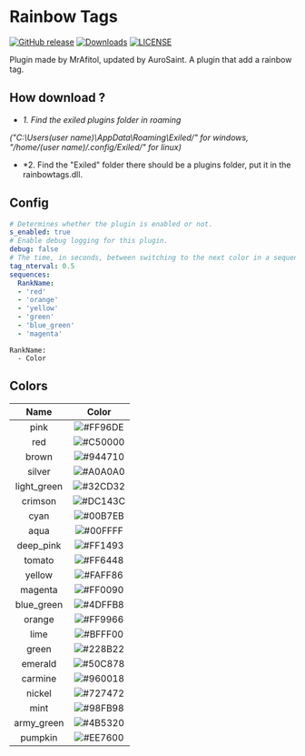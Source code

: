 # Rainbow Tags
[![GitHub release](https://flat.badgen.net/github/release/aurosaint/Rainbow-Tags)](https://github.com/aurosaint/Rainbow-Tags/releases/)
[![Downloads](https://img.shields.io/github/downloads/aurosaint/Rainbow-Tags/total)](https://github.com/aurosaint/Rainbow-Tags/releases)
[![LICENSE](https://img.shields.io/github/LICENSE/aurosaint/Rainbow-Tags)](https://github.com/aurosaint/Rainbow-Tags/blob/main/LICENSE)


Plugin made by MrAfitol, updated by AuroSaint.
A plugin that add a rainbow tag.
## How download ?
   - *1. Find the exiled plugins folder in roaming*
   
   *("C:\Users\(user name)\AppData\Roaming\Exiled/" for windows, "/home/(user name)/.config/Exiled/" for linux)*
  
   - *2. Find the "Exiled" folder there should be a plugins folder, put it in the rainbowtags.dll.
  
 ## Config
```yml
# Determines whether the plugin is enabled or not.
s_enabled: true
# Enable debug logging for this plugin.
debug: false
# The time, in seconds, between switching to the next color in a sequence.
tag_nterval: 0.5
sequences:
  RankName:
  - 'red'
  - 'orange'
  - 'yellow'
  - 'green'
  - 'blue_green'
  - 'magenta'
```
```
RankName:
  - Color
```
## Colors
Name | Color
:--------:|:------:
pink | ![#FF96DE](https://placehold.co/60x25/FF96DE/FF96DE.png)
red | ![#C50000](https://placehold.co/60x25/C50000/C50000.png)
brown | ![#944710](https://placehold.co/60x25/944710/944710.png)
silver | ![#A0A0A0](https://placehold.co/60x25/A0A0A0/A0A0A0.png)
light_green | ![#32CD32](https://placehold.co/60x25/32CD32/32CD32.png)
crimson | ![#DC143C](https://placehold.co/60x25/DC143C/DC143C.png)
cyan | ![#00B7EB](https://placehold.co/60x25/00B7EB/00B7EB.png)
aqua | ![#00FFFF](https://placehold.co/60x25/00FFFF/00FFFF.png)
deep_pink | ![#FF1493](https://placehold.co/60x25/FF1493/FF1493.png)
tomato | ![#FF6448](https://placehold.co/60x25/FF6448/FF6448.png)
yellow | ![#FAFF86](https://placehold.co/60x25/FAFF86/FAFF86.png)
magenta | ![#FF0090](https://placehold.co/60x25/FF0090/FF0090.png)
blue_green	 | ![#4DFFB8](https://placehold.co/60x25/4DFFB8/4DFFB8.png)
orange | ![#FF9966](https://placehold.co/60x25/FF9966/FF9966.png)
lime | ![#BFFF00](https://placehold.co/60x25/BFFF00/BFFF00.png)
green | ![#228B22](https://placehold.co/60x25/228B22/228B22.png)
emerald | ![#50C878](https://placehold.co/60x25/50C878/50C878.png)
carmine | ![#960018](https://placehold.co/60x25/960018/960018.png)
nickel | ![#727472](https://placehold.co/60x25/727472/727472.png)
mint | ![#98FB98](https://placehold.co/60x25/98FB98/98FB98.png)
army_green | ![#4B5320](https://placehold.co/60x25/4B5320/4B5320.png)
pumpkin	 | ![#EE7600](https://placehold.co/60x25/EE7600/EE7600.png)

